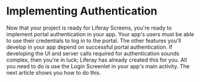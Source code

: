 # Implementing Authentication [](id=implementing-authentication)

Now that your project is ready for Liferay Screens, you're ready to implement 
portal authentication in your app. Your app's users must be able to use their
credentials to log in to the portal. The other features you'll develop in your
app depend on successful portal authentication. If developing the UI and server 
calls required for authentication sounds complex, then you're in luck; Liferay 
has already created this for you. All you need to do is use the Login Screenlet
in your app's main activity. The next article shows you how to do this.
